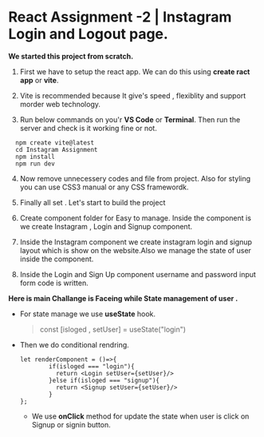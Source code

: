 # React Assignment -2 | Instagram Login and Logout page.

**We started this project from scratch.**

1. First we have to setup the react app. We can do this using **create ract app** or **vite**.

2. Vite is recommended because It give's speed , flexiblity and support morder web technology.

3. Run below commands on you'r **VS Code** or **Terminal**. Then run the server and check is it working fine or not.

```
  npm create vite@latest
  cd Instagram Assignment
  npm install
  npm run dev
```

4. Now remove unnecessery codes and file from project. Also for styling you can use CSS3 manual or any CSS framewordk.

5. Finally all set . Let's start to build the project

6. Create component folder for Easy to manage. Inside the component is we create Instagram , Login and Signup component.

7. Inside the Instagram component we create instagram login and signup layout which is show on the website.Also we manage the state of user inside the component.

8. Inside the Login and Sign Up component username and password input form code is written.

**Here is main Challange is Faceing while State management of user .**

- For state manage we use **useState** hook.
  > const [isloged , setUser] = useState("login")
- Then we do conditional rendring.

  ```
  let renderComponent = ()=>{
          if(isloged === "login"){
            return <Login setUser={setUser}/>
          }else if(isloged === "signup"){
            return <Signup setUser={setUser}/>
          }
  };
  ```

  - We use **onClick** method for update the state when user is click on Signup or signin button.
